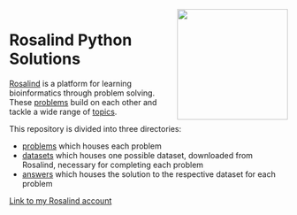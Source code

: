 <img src="http://rosalind.info/static/img/logo.png?v=1560257990"  width=200 align="right">

# Rosalind Python Solutions

[Rosalind](http://rosalind.info/about/) is a platform for learning bioinformatics through problem solving. These [problems](http://rosalind.info/problems/tree-view/) build on each other and tackle a wide range of [topics](http://rosalind.info/problems/topics/).

This repository is divided into three directories: 
- [problems](./problems) which houses each problem
- [datasets](./datasets) which houses one possible dataset, downloaded from Rosalind, necessary for completing each problem
- [answers](./answers) which houses the solution to the respective dataset for each problem

[Link to my Rosalind account](http://rosalind.info/users/the_climbing_guy/)
